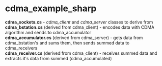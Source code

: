 cdma_example_sharp
==================

<b>cdma_sockets.cs</b> - <i>cdma_client</i> and <i>cdma_server</i> classes to derive from<br>
<b>cdma_bstation.cs</b> (derived from cdma_client) - encodes data with CDMA algorithm and sends to cdma_accumulator <br>
<b>cdma_accumulator.cs</b> (derived from cdma_server) - gets data from cdma_bstation's and sums them, then sends summed data to cdma_receivers<br>
<b>cdma_receiver.cs</b> (derived from cdma_client) - receives summed data and extracts it's data from summed (cdma_accumulated)
